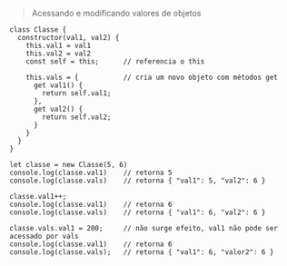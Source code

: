 > Acessando e modificando valores de objetos
    
    class Classe {
      constructor(val1, val2) {
        this.val1 = val1
        this.val2 = val2
        const self = this;      // referencia o this

        this.vals = {           // cria um novo objeto com métodos get
          get val1() {
            return self.val1;
          },
          get val2() {
            return self.val2;
          }
        }
      }
    }

    let classe = new Classe(5, 6)
    console.log(classe.val1)    // retorna 5
    console.log(classe.vals)    // retorna { "val1": 5, "val2": 6 }

    classe.val1++;
    console.log(classe.val1)    // retorna 6
    console.log(classe.vals)    // retorna { "val1": 6, "val2": 6 }
    
    classe.vals.val1 = 200;     // não surge efeito, val1 não pode ser acessado por vals
    console.log(classe.val1)    // retorna 6
    console.log(classe.vals);   // retorna { "val1": 6, "valor2": 6 }
